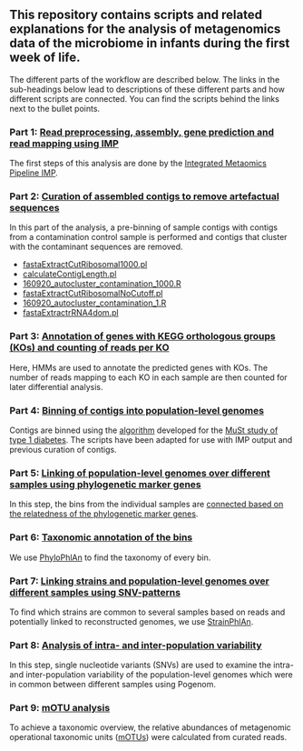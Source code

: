 ## This repository contains scripts and related explanations for the analysis of metagenomics data of the microbiome in infants during the first week of life.
The different parts of the workflow are described below. The links in the sub-headings below lead to descriptions of these different parts and how different scripts are connected. You can find the scripts behind the links next to the bullet points.

### Part 1: [Read preprocessing, assembly, gene prediction and read mapping using IMP](runIMP.md)
The first steps of this analysis are done by the [Integrated Metaomics Pipeline IMP](https://git-r3lab.uni.lu/IMP/IMP/). 

### Part 2: [Curation of assembled contigs to remove artefactual sequences](curation.md)
In this part of the analysis, a pre-binning of sample contigs with contigs from a contamination control sample is performed and contigs that cluster with the contaminant sequences are removed.
* [fastaExtractCutRibosomal1000.pl](fastaExtractCutRibosomal1000.pl)
* [calculateContigLength.pl](calculateContigLength.pl)
* [160920_autocluster_contamination_1000.R](160920_autocluster_contamination_1000.R)
* [fastaExtractCutRibosomalNoCutoff.pl](fastaExtractCutRibosomalNoCutoff.pl)
* [160920_autocluster_contamination_1.R](160920_autocluster_contamination_1.R)
* [fastaExtractrRNA4dom.pl](fastaExtractrRNA4dom.pl)

### Part 3: [Annotation of genes with KEGG orthologous groups (KOs) and counting of reads per KO](KOanalysis.md)
Here, HMMs are used to annotate the predicted genes with KOs. The number of reads mapping to each KO in each sample are then counted for later differential analysis.

### Part 4: [Binning of contigs into population-level genomes](binning.md)
Contigs are binned using the [algorithm](https://git-r3lab.uni.lu/anna.buschart/MuStMultiomics/blob/master/automatic-clustering.md) developed for the [MuSt study of type 1 diabetes](https://git-r3lab.uni.lu/anna.buschart/MuStMultiomics/blob/master/automatic-clustering.md). The scripts have been adapted for use with IMP output and previous curation of contigs.

### Part 5: [Linking of population-level genomes over different samples using phylogenetic marker genes](https://git-r3lab.uni.lu/malte.herold/Linking_COSMIC_bins)
In this step, the bins from the individual samples are [connected based on the relatedness of the phylogenetic marker genes](https://git-r3lab.uni.lu/malte.herold/Linking_COSMIC_bins).

### Part 6: [Taxonomic annotation of the bins](phylophlan.md)
We use [PhyloPhlAn](https://huttenhower.sph.harvard.edu/phylophlan) to find the taxonomy of every bin.

### Part 7: [Linking strains and population-level genomes over different samples using SNV-patterns](strainphlan.md)
To find which strains are common to several samples based on reads and potentially linked to reconstructed genomes, we use [StrainPhlAn](http://segatalab.cibio.unitn.it/tools/strainphlan/).

### Part 8: [Analysis of intra- and inter-population variability](pogenom.md)
In this step, single nucleotide variants (SNVs) are used to examine the intra- and inter-population variability of the population-level genomes which were in common between different samples using Pogenom.

### Part 9: [mOTU analysis](mOTUs.md)
To achieve a taxonomic overview, the relative abundances of metagenomic operational taxonomic units ([mOTUs](http://www.bork.embl.de/software/mOTU/)) were calculated from curated reads.


